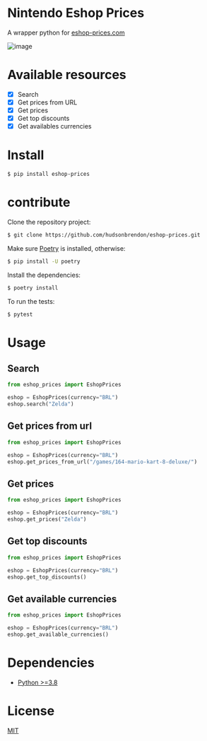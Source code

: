 # Nintendo Eshop Prices

A wrapper python for [eshop-prices.com](https://eshop-prices.com/)

![image](https://user-images.githubusercontent.com/5201888/229378038-9fc6fc8c-bb52-4b94-82d1-620e0cfc333b.png)

# Available resources

- [x] Search
- [x] Get prices from URL
- [x] Get prices
- [x] Get top discounts
- [x] Get availables currencies

# Install

```bash
$ pip install eshop-prices
```

# contribute

Clone the repository project:

```bash
$ git clone https://github.com/hudsonbrendon/eshop-prices.git
```

Make sure [Poetry](https://python-poetry.org/) is installed, otherwise:

```bash
$ pip install -U poetry
```

Install the dependencies:

```bash
$ poetry install
```

To run the tests:

```bash
$ pytest
```

# Usage

## Search

```python
from eshop_prices import EshopPrices

eshop = EshopPrices(currency="BRL")
eshop.search("Zelda")
```

## Get prices from url

```python
from eshop_prices import EshopPrices

eshop = EshopPrices(currency="BRL")
eshop.get_prices_from_url("/games/164-mario-kart-8-deluxe/")
```

## Get prices

```python
from eshop_prices import EshopPrices

eshop = EshopPrices(currency="BRL")
eshop.get_prices("Zelda")
```

## Get top discounts

```python
from eshop_prices import EshopPrices

eshop = EshopPrices(currency="BRL")
eshop.get_top_discounts()
```

## Get available currencies

```python
from eshop_prices import EshopPrices

eshop = EshopPrices(currency="BRL")
eshop.get_available_currencies()
```

# Dependencies

- [Python >=3.8](https://www.python.org/downloads/release/python-388/)

# License

[MIT](http://en.wikipedia.org/wiki/MIT_License)

